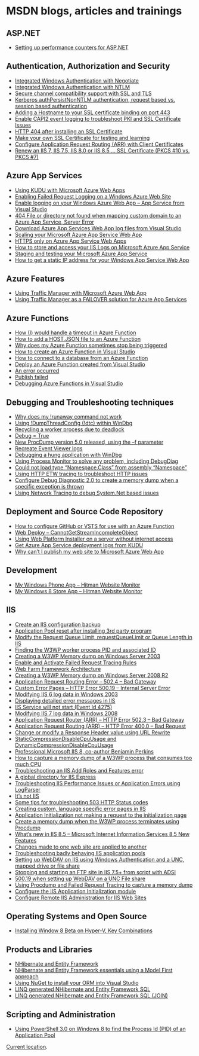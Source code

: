 # MSDN blogs, articles and trainings

## ASP.NET
+ [Setting up performance counters for ASP.NET][ASP1]

## Authentication, Authorization and Security
+ [Integrated Windows Authentication with Negotiate][AAS1]
+ [Integrated Windows Authentication with NTLM][AAS2]
+ [Secure channel compatibility support with SSL and TLS][AAS3]
+ [Kerberos authPersistNonNTLM authentication, request based vs. session based authentication][AAS4]
+ [Adding a Hostname to your SSL certificate binding on port 443][AAS5]
+ [Enable CAPI2 event logging to troubleshoot PKI and SSL Certificate Issues][AAS6]
+ [HTTP 404 after installing an SSL Certificate][AAS7]
+ [Make your own SSL Certificate for testing and learning][AAS8]
+ [Configure Application Request Routing (ARR) with Client Certificates][AAS9]
+ [Renew an IIS 7, IIS 7.5, IIS 8.0 or IIS 8.5 … SSL Certificate (PKCS #10 vs. PKCS #7)][AAS10]

## Azure App Services
+ [Using KUDU with Microsoft Azure Web Apps][AZA1]
+ [Enabling Failed Request Logging on a Windows Azure Web Site][AZA2]
+ [Enable logging on your Windows Azure Web App – App Service from Visual Studio][AZA3]
+ [404 File or directory not found when mapping custom domain to an Azure App Service, Server Error][AZA4]
+ [Download Azure App Services Web App log files from Visual Studio][AZA5]
+ [Scaling your Microsoft Azure App Service Web App][AZA6]
+ [HTTPS only on Azure App Service Web Apps][AZA7]
+ [How to store and access your IIS Logs on Microsoft Azure App Service][AZA8]
+ [Staging and testing your Microsoft Azure App Service][AZA9]
+ [How to get a static IP address for your Windows App Service Web App][AZA10]

## Azure Features
+ [Using Traffic Manager with Microsoft Azure Web App][AZFE1]
+ [Using Traffic Manager as a FAILOVER solution for Azure App Services][AZFE2]

## Azure Functions
+ [How (I) would handle a timeout in Azure Function][AZF1]
+ [How to add a HOST.JSON file to an Azure Function][AZF2]
+ [Why does my Azure Function sometimes stop being triggered][AZF3]
+ [How to create an Azure Function in Visual Studio][AZF4]
+ [How to connect to a database from an Azure Function][AZF5]
+ [Deploy an Azure Function created from Visual Studio][AZF6]
+ [An error occurred][AZF7]
+ [Publish failed][AZF8]
+ [Debugging Azure Functions in Visual Studio][AZF9]

## Debugging and Troubleshooting techniques
+ [Why does my !runaway command not work][DTT1]
+ [Using !DumpThreadConfig (!dtc) within WinDbg][DTT2]
+ [Recycling a worker process due to deadlock][DTT3]
+ [Debug = True][DTT4]
+ [New ProcDump version 5.0 released, using the –f parameter][DTT5]
+ [Recreate Event Viewer logs][DTT6]
+ [Debugging a hung application with WinDbg][DTT7]
+ [Using Process Monitor to solve any problem, including DebugDiag][DTT8]
+ [Could not load type “Namespace.Class” from assembly “Namespace”][DTT9]
+ [Using HTTP ETW tracing to troubleshoot HTTP issues][DTT10]
+ [Configure Debug Diagnostic 2.0 to create a memory dump when a specific exception is thrown][DTT11]
+ [Using Network Tracing to debug System.Net based issues][DTT12]

## Deployment and Source Code Repository
+ [How to configure GitHub or VSTS for use with an Azure Function][DSCR1]
+ [Web Deploy – CannotGetStreamIncompleteObject][DSCR2]
+ [Using Web Platform Installer on a server without internet access][DSCR3]
+ [Get Azure App Service deployment logs from KUDU][DSCR4]
+ [Why can’t I publish my web site to Microsoft Azure Web App][DSCR5]

## Development
+ [My Windows Phone App – Hitman Website Monitor][DEV1]
+ [My Windows 8 Store App – Hitman Website Monitor][DEV2]

## IIS
+ [Create an IIS configuration backup][IIS1]
+ [Application Pool reset after installing 3rd party program][IIS2]
+ [Modify the Request Queue Limit, requestQueueLimit or Queue Length in IIS][IIS3]
+ [Finding the W3WP worker process PID and associated ID][IIS4]
+ [Creating a W3WP Memory dump on Windows Server 2003][IIS5]
+ [Enable and Activate Failed Request Tracing Rules][IIS6]
+ [Web Farm Framework Architecture][IIS7]
+ [Creating a W3WP Memory dump on Windows Server 2008 R2][IIS8]
+ [Application Request Routing Error – 502.4 – Bad Gateway][IIS9]
+ [Custom Error Pages – HTTP Error 500.19 – Internal Server Error][IIS10]
+ [Modifying IIS 6 log data in Windows 2003][IIS11]
+ [Displaying detailed error messages in IIS][IIS12]
+ [IIS Service will not start (Event Id 4275)][IIS13]
+ [Modifying IIS 7 log data in Windows 2008][IIS14]
+ [Application Request Router (ARR) – HTTP Error 502.3 – Bad Gateway][IIS15]
+ [Application Request Routing (ARR) – HTTP Error 400.0 – Bad Request][IIS16]
+ [Change or modify a Response Header value using URL Rewrite][IIS17]
+ [StaticCompressionDisableCpuUsage and DynamicCompressionDisableCpuUsage][IIS18]
+ [Professional Microsoft IIS 8, co-author Benjamin Perkins][IIS19]
+ [How to capture a memory dump of a W3WP process that consumes too much CPU][IIS20]
+ [Troubleshooting an IIS Add Roles and Features error][IIS21]
+ [A global directory for IIS Express][IIS22]
+ [Troubleshooting IIS Performance Issues or Application Errors using LogParser][IIS23]
+ [It’s not IIS][IIS24]
+ [Some tips for troubleshooting 503 HTTP Status codes][IIS25]
+ [Creating custom, language specific error pages in IIS][IIS26]
+ [Application Initialization not making a request to the initialization page][IIS27]
+ [Create a memory dump when the W3WP process terminates using Procdump][IIS28]
+ [What’s new in IIS 8.5 – Microsoft Internet Information Services 8.5 New Features][IIS29]
+ [Changes made to one web site are applied to another][IIS30]
+ [Troubleshooting badly behaving IIS application pools][IIS31]
+ [Setting up WebDAV on IIS using Windows Authentication and a UNC, mapped drive or file share][IIS32]
+ [Stopping and starting an FTP site in IIS 7.5+ from script with ADSI][IIS33]
+ [500.19 when setting up WebDAV on a UNC File share][IIS34]
+ [Using Procdump and Failed Request Tracing to capture a memory dump][IIS35]
+ [Configure the IIS Application Initialization module][IIS36]
+ [Configure Remote IIS Administration for IIS Web Sites][IIS37]

## Operating Systems and Open Source
+ [Installing Window 8 Beta on Hyper-V, Key Combinations][OS1]

## Products and Libraries
+ [NHibernate and Entity Framework][PL1]
+ [NHibernate and Entity Framework essentials using a Model First approach][PL2]
+ [Using NuGet to install your ORM into Visual Studio][PL3]
+ [LINQ generated NHibernate and Entity Framework SQL][PL4]
+ [LINQ generated NHibernate and Entity Framework SQL (JOIN)][PL5]

## Scripting and Administration
+ [Using PowerShell 3.0 on Windows 8 to find the Process Id (PID) of an Application Pool][SAA1]


[Current location](https://blogs.msdn.microsoft.com/benjaminperkins).

[ASP1]: 2011/2011-11-setting-up-performance-counters-for-asp-net.md

[AAS1]: 2011/2011-08-integrated-windows-authentication-with-negotiate.md
[AAS2]: 2011/2011-08-integrated-windows-authentication-with-ntlm.md
[AAS3]: 2011/2011-10-secure-channel-compatibility-support-with-ssl-and-tls.md
[AAS4]: 2011/2011-10-kerberos-authpersistnonntlm-authentication-request-based-vs-session-based-authentication.md
[AAS5]: 2013/2013-02-adding-a-hostname-to-your-ssl-certificate-binding-on-port-443.md
[AAS6]: 2013/2013-09-enable-capi2-event-logging-to-troubleshoot-pki-and-ssl-certificate-issues.md
[AAS7]: 2014/2014-02-http-404-after-installing-an-ssl-certificate.md
[AAS8]: 2014/2014-05-make-your-own-ssl-certificate-for-testing-and-learning.md
[AAS9]: 2014/2014-06-configure-application-request-routing-arr-with-client-certificates.md
[AAS10]: 2014/2014-07-renew-an-iis-7-iis-7-5-iis-8-0-or-iis-8-5-ssl-certificate-pkcs-10-vs-pkcs-7.md

[AZA1]: 2014/2014-03-using-kudu-with-windows-azure-web-sites.md
[AZA2]: 2013/2013-07-enabling-failed-request-logging-on-a-windows-azure-web-site.md
[AZA3]: 2013/2013-09-enable-logging-on-your-windows-azure-web-site-from-visual-studio.md
[AZA4]: 2013/2013-10-404-file-or-directory-not-found-when-mapping-custom-domain-to-a-windows-azure-web-site-server-error.md
[AZA5]: 2013/2013-11-download-windows-azure-web-site-log-files-from-visual-studio.md
[AZA6]: 2013/2013-12-scaling-your-windows-azure-web-site.md
[AZA7]: 2014/2014-01-https-only-on-windows-azure-web-sites.md
[AZA8]: 2014/2014-02-how-to-store-and-access-your-iis-logs-on-windows-azure-web-site.md
[AZA9]: 2014/2014-03-staging-and-testing-your-windows-azure-web-site.md
[AZA10]: 2014/2014-05-how-to-get-a-static-ip-address-for-your-microsoft-azure-web-site.md

[AZFE1]: 2014/2014-06-using-traffic-manager-with-microsoft-azure-web-site.md
[AZFE2]: 2014/2014-07-using-traffic-manager-as-a-failover-solution-for-azure-web-sites.md

[AZF1]: 2018/2018-06-how-i-would-handle-a-timeout-in-azure-function.md
[AZF2]: 2018/2018-06-how-to-add-a-host-json-file-to-an-azure-function.md
[AZF3]: 2018/2018-08-why-does-my-azure-function-sometimes-stop-being-triggered.md
[AZF4]: 2018/2018-04-how-to-create-an-azure-function-in-visual-studio.md
[AZF5]: 2018/2018-04-how-to-connect-to-a-database-from-an-azure-function.md
[AZF6]: 2018/2018-04-deploy-an-azure-function-created-from-visual-studio.md
[AZF7]: 2018/2018-04-an-error-occurred.md
[AZF8]: 2018/2018-04-publish-failed.md
[AZF9]: 2017/2017-01-debugging-azure-funtions-in-visual-studio.md

[DTT1]: 2012/2012-07-why-does-my-runaway-command-not-work.md
[DTT2]: 2012/2012-07-using-dumpthreadconfig-dtc-within-windbg.md
[DTT3]: 2012/2012-07-recycling-a-worker-process-due-to-deadlock.md
[DTT4]: 2012/2012-09-debug-true.md
[DTT5]: 2012/2012-10-new-procdump-version-5-0-released-using-the-f-parameter.md
[DTT6]: 2012/2012-12-recreate-event-viewer-logs.md
[DTT7]: 2013/2013-01-debugging-a-hung-application-with-windbg.md
[DTT8]: 2013/2013-05-using-process-monitor-to-solve-any-problem-including-debugdiag.md
[DTT9]: 2013/2013-12-could-not-load-type-namespace-class-from-assembly-namespace.md
[DTT10]: 2014/2014-03-using-http-etw-tracing-to-troubleshoot-http-issues.md
[DTT11]: 2014/2014-04-configure-debug-diagnostic-2-0-to-create-a-memory-dump-when-a-specific-exception-is-thrown.md
[DTT12]: 2014/2014-05-using-network-tracing-to-debug-system-net-based-issues.md

[DSCR1]: 2017/2017-05-how-to-configure-github-or-vsts-for-use-with-an-azure-function.md
[DSCR2]: 2013/2013-05-web-deploy-cannotgetstreamincompleteobject.md
[DSCR3]: 2013/2013-06-using-web-platform-installer-on-a-server-without-internet-access.md
[DSCR4]: 2014/2014-04-get-azure-website-deployment-logs-from-kudu.md
[DSCR5]: 2014/2014-04-why-cant-i-publish-my-web-site-to-windows-azure-web-sites.md

[DEV1]: 2012/2012-10-my-windows-phone-app-hitman-website-monitor.md
[DEV2]: 2013/2013-04-my-windows-8-store-app-hitman-website-monitor.md

[IIS1]: 2011/2011-08-create-an-iis-configuration-backup.md
[IIS2]: 2011/2011-08-application-pool-reset-after-installing-3rd-party-program.md
[IIS3]: 2011/2011-11-modify-the-request-queue-limit-requestqueuelimit-or-queue-length-in-iis.md
[IIS4]: 2011/2011-12-finding-the-w3wp-worker-process-pid-and-associated-id.md
[IIS5]: 2011/2011-12-creating-a-w3wp-memory-dump-on-windows-server-2003.md
[IIS6]: 2012/2012-01-enable-and-activate-failed-request-tracing-rules.md
[IIS7]: 2012/2012-01-web-farm-framework-architecture.md
[IIS8]: 2012/2012-02-creating-a-w3wp-memory-dump-on-windows-server-2008-r2.md
[IIS9]: 2012/2012-04-application-request-routing-error-502-4-bad-gateway.md
[IIS10]: 2012/2012-05-custom-error-pages-http-error-500-19-internal-server-error.md
[IIS11]: 2012/2012-05-modifying-iis-6-log-data-in-windows-2003.md
[IIS12]: 2012/2012-06-displaying-detailed-error-messages-in-iis.md
[IIS13]: 2012/2012-07-iis-service-will-not-start-event-id-4275.md
[IIS14]: 2012/2012-07-modifying-iis-7-log-data-in-windows-2008.md
[IIS15]: 2012/2012-09-application-request-router-arr-http-error-502-3-bad-gateway.md
[IIS16]: 2012/2012-10-application-request-routing-arr-http-error-400-0-bad-request.md
[IIS17]: 2012/2012-11-change-or-modify-a-response-header-value-using-url-rewrite.md
[IIS18]: 2012/2012-11-staticcompressiondisablecpuusage-and-dynamiccompressiondisablecpuusage.md
[IIS19]: 2012/2012-11-professional-microsoft-iis-8-co-author-benjamin-perkins.md
[IIS20]: 2012/2012-12-how-to-capture-a-memory-dump-of-a-w3wp-process-that-consumes-too-much-cpu.md
[IIS21]: 2012/2012-12-troubleshooting-an-iis-add-roles-and-features-error.md
[IIS22]: 2013/2013-01-a-global-directory-for-iis-express.md
[IIS23]: 2013/2013-01-troubleshooting-iis-performance-issues-or-application-errors-using-logparser.md
[IIS24]: 2013/2013-02-its-not-iis.md
[IIS25]: 2013/2013-03-some-tips-for-troubleshooting-503-http-status-codes.md
[IIS26]: 2013/2013-03-creating-custom-language-specific-error-pages-in-iis.md
[IIS27]: 2013/2013-04-application-initialization-not-making-a-request-to-the-initialization-page.md
[IIS28]: 2013/2013-06-create-a-memory-dump-when-the-w3wp-process-terminates-using-procdump.md
[IIS29]: 2013/2013-06-whats-new-in-iis-8-5-microsoft-internet-information-services-8-5-new-features.md
[IIS30]: 2013/2013-07-changes-made-to-one-web-site-are-applied-to-another.md
[IIS31]: 2013/2013-07-troubleshooting-badly-behaving-iis-application-pools.md
[IIS32]: 2013/2013-07-setting-up-webdav-on-iis-using-windows-authentication-and-a-unc-mapped-drive-or-file-share.md
[IIS33]: 2013/2013-09-stopping-and-starting-an-ftp-site-in-iis-7-5-from-script-with-ads.md
[IIS34]: 2013/2013-11-500-19-when-setting-up-webdav-on-a-unc-file-share.md
[IIS35]: 2013/2013-12-using-procdump-and-failed-request-tracing-to-capture-a-memory-dump.md
[IIS36]: 2014/2014-01-configure-the-iis-application-initialization-module.md
[IIS37]: 2014/2014-08-configure-remote-iis-administration-for-iis-web-sites.md

[PL1]: 2011/2011-08-nhibernate-and-entity-framework.md
[PL2]: 2011/2011-10-nhibernate-and-entity-framework-essentials-using-a-model-first-approach.md
[PL3]: 2012/2012-03-using-nuget-to-install-your-orm-into-visual-studio.md
[PL4]: 2012/2012-03-linq-generated-nhibernate-and-entity-framework-sql.md
[PL5]: 2012/2012-07-linq-generated-nhibernate-and-entity-framework-sql-join.md

[OS1]: 2012/2012-04-installing-window-8-beta-on-hyper-v-key-combinations.md

[SAA1]: 2012/2012-06-using-powershell-3-0-on-windows-8-to-find-the-process-id-pid-of-an-application-pool.md
